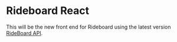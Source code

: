 # Rideboard React

This will be the new front end for Rideboard using the latest version [RideBoard API](https://github.com/ag-ayush/RideBoardAPI).